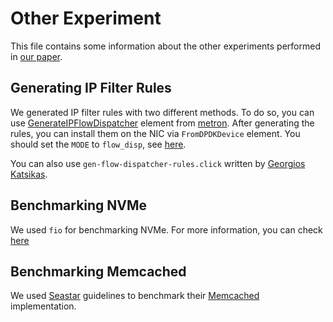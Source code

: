 # Other Experiment

This file contains some information about the other experiments performed in [our paper][ddio-atc-paper].

## Generating IP Filter Rules

We generated IP filter rules with two different methods. To do so, you can use [GenerateIPFlowDispatcher][gen-ip-flows] element from [metron][metron-repo]. After generating the rules, you can install them on the NIC via `FromDPDKDevice` element. You should set the `MODE` to `flow_disp`, see [here][fromdpdkdevice-wiki].

You can also use `gen-flow-dispatcher-rules.click` written by [Georgios Katsikas][georgios-github].

## Benchmarking NVMe

We used `fio` for benchmarking NVMe. For more information, you can check [here][nvme-benchmark]

[nvme-benchmark]: https://wiki.mikejung.biz/Benchmarking

## Benchmarking Memcached

We used [Seastar][seastar-page] guidelines to benchmark their [Memcached][seastar-memcached] implementation.

[seastar-page]: http://seastar.io/
[seastar-memcached]: https://github.com/scylladb/seastar/wiki/Memcached-Benchmark

[ddio-atc-paper]: https://people.kth.se/~farshin/documents/ddio-atc20.pdf
[metron-repo]: https://github.com/tbarbette/fastclick/tree/metron
[fromdpdkdevice-wiki]: https://github.com/tbarbette/fastclick/wiki/FromDPDKDevice
[gen-ip-flows]: https://github.com/tbarbette/fastclick/blob/metron/elements/ip/generateipflowdispatcher.hh
[georgios-github]: https://github.com/gkatsikas
